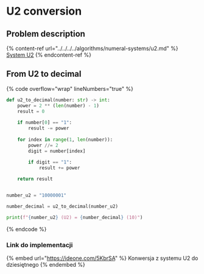 # U2 conversion

## Problem description

{% content-ref url="../../../../algorithms/numeral-systems/u2.md" %}
[System U2](../../../../algorithms/numeral-systems/u2.md)
{% endcontent-ref %}

## From U2 to decimal

{% code overflow="wrap" lineNumbers="true" %}
```python
def u2_to_decimal(number: str) -> int:
    power = 2 ** (len(number) - 1)
    result = 0
    
    if number[0] == "1":
        result -= power
        
    for index in range(1, len(number)):
        power //= 2
        digit = number[index]
        
        if digit == "1":
            result += power

    return result


number_u2 = "10000001"

number_decimal = u2_to_decimal(number_u2)

print(f"{number_u2} (U2) = {number_decimal} (10)")
```
{% endcode %}

### Link do implementacji

{% embed url="https://ideone.com/5KbrSA" %}
Konwersja z systemu U2 do dziesiętnego
{% endembed %}